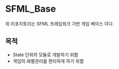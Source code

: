 # SFML_Base
위 리포지토리는 SFML 프레임워크 기반 게임 베이스 이다. 

## 목적 
- State 단위의 모듈로 개발하기 위함
- 게임의 레벨관리를 편리하게 하기 위함

